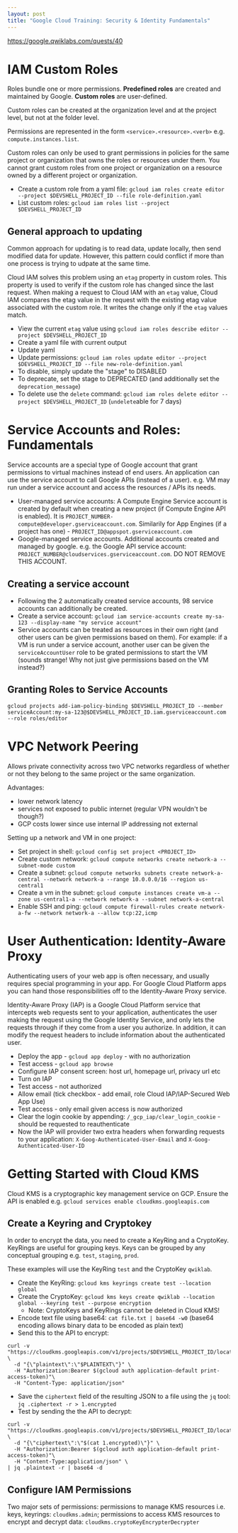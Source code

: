 ```yaml
---
layout: post
title: "Google Cloud Training: Security & Identity Fundamentals"
---
```

https://google.qwiklabs.com/quests/40

# IAM Custom Roles

Roles bundle one or more permissions. **Predefined roles** are created and maintained by Google. **Custom roles** are user-defined.

Custom roles can be created at the organization level and at the project level, but not at the folder level.

Permissions are represented in the form `<service>.<resource>.<verb>` e.g. `compute.instances.list`.

Custom roles can only be used to grant permissions in policies for the same project or organization that owns the roles or resources under them. You cannot grant custom roles from one project or organization on a resource owned by a different project or organization.

* Create a custom role from a yaml file: `gcloud iam roles create editor --project $DEVSHELL_PROJECT_ID --file role-definition.yaml`
* List custom roles: `gcloud iam roles list --project $DEVSHELL_PROJECT_ID`

## General approach to updating

Common approach for updating is to read data, update locally, then send modified data for update. However, this pattern could conflict if more than one process is trying to udpate at the same time.

Cloud IAM solves this problem using an `etag` property in custom roles. This property is used to verify if the custom role has changed since the last request. When making a request to Cloud IAM with an `etag` value, Cloud IAM compares the etag value in the request with the existing etag value associated with the custom role. It writes the change only if the `etag` values match.

* View the current `etag` value using `gcloud iam roles describe editor --project $DEVSHELL_PROJECT_ID`
* Create a yaml file with current output
* Update yaml
* Update permissions: `gcloud iam roles update editor --project $DEVSHELL_PROJECT_ID --file new-role-definition.yaml`
* To disable, simply update the "stage" to DISABLED
* To deprecate, set the stage to DEPRECATED (and additionally set the `deprecation_message`)
* To delete use the `delete` command: `gcloud iam roles delete editor --project $DEVSHELL_PROJECT_ID` (`undelete`able for 7 days)

# Service Accounts and Roles: Fundamentals

Service accounts are a special type of Google account that grant permissions to virtual machines instead of end users. An application can use the service account to call Google APIs (instead of a user). e.g. VM may run under a service account and access the resources / APIs its needs.

* User-managed service accounts: A Compute Engine Service account is created by default when creating a new project (if Compute Engine API is enabled). It is `PROJECT_NUMBER-compute@developer.gserviceaccount.com`. Similarily for App Engines (if a project has one) - `PROJECT_ID@appspot.gserviceaccount.com`
* Google-managed service accounts. Additional accounts created and managed by google. e.g. the Google API service account: `PROJECT_NUMBER@cloudservices.gserviceaccount.com`. DO NOT REMOVE THIS ACCOUNT.

## Creating a service account

* Following the 2 automatically created service accounts, 98 service accounts can additionally be created.
* Create a service account: `gcloud iam service-accounts create my-sa-123 --display-name "my service account"`
* Service accounts can be treated as resources in their own right (and other users can be given permissions based on them). For example: if a VM is run under a service account, another user can be given the `serviceAccountUser` role to be grated permissions to start the VM (sounds strange! Why not just give permissions based on the VM instead?)

## Granting Roles to Service Accounts

`gcloud projects add-iam-policy-binding $DEVSHELL_PROJECT_ID --member serviceAccount:my-sa-123@$DEVSHELL_PROJECT_ID.iam.gserviceaccount.com --role roles/editor`

# VPC Network Peering

Allows private connectivity across two VPC networks regardless of whether or not they belong to the same project or the same organization.

Advantages:

* lower network latency
* services not exposed to public internet (regular VPN wouldn't be though?)
* GCP costs lower since use internal IP addressing not external

Setting up a network and VM in one project:

* Set project in shell: `gcloud config set project <PROJECT_ID>`
* Create custom network: `gcloud compute networks create network-a --subnet-mode custom`
* Create a subnet: `gcloud compute networks subnets create network-a-central --network network-a --range 10.0.0.0/16 --region us-central1`
* Create a vm in the subnet: `gcloud compute instances create vm-a --zone us-central1-a --network network-a --subnet network-a-central`
* Enable SSH and ping: `gcloud compute firewall-rules create network-a-fw --network network-a --allow tcp:22,icmp`

# User Authentication: Identity-Aware Proxy

Authenticating users of your web app is often necessary, and usually requires special programming in your app. For Google Cloud Platform apps you can hand those responsibilities off to the Identity-Aware Proxy service.

Identity-Aware Proxy (IAP) is a Google Cloud Platform service that intercepts web requests sent to your application, authenticates the user making the request using the Google Identity Service, and only lets the requests through if they come from a user you authorize. In addition, it can modify the request headers to include information about the authenticated user.

* Deploy the app - `gcloud app deploy` - with no authorization
* Test access - `gcloud app browse`
* Configure IAP consent screen: host url, homepage url, privacy url etc
* Turn on IAP
* Test access - not authorized
* Allow email (tick checkbox - add email, role Cloud IAP/IAP-Secured Web App Use)
* Test access - only email given access is now authorized
* Clear the login cookie by appending: `/_gcp_iap/clear_login_cookie` - should be requested to reauthenticate
* Now the IAP will provider two extra headers when forwarding requests to your application: `X-Goog-Authenticated-User-Email` and `X-Goog-Authenticated-User-ID`

# Getting Started with Cloud KMS

Cloud KMS is a cryptographic key management service on GCP. Ensure the API is enabled e.g. `gcloud services enable cloudkms.googleapis.com`

## Create a Keyring and Cryptokey

In order to encrypt the data, you need to create a KeyRing and a CryptoKey. KeyRings are useful for grouping keys. Keys can be grouped by any conceptual grouping e.g. `test`, `staging`, `prod`.

These examples will use the KeyRing `test` and the CryptoKey `qwiklab`.

* Create the KeyRing: `gcloud kms keyrings create test --location global`
* Create the CryptoKey: `gcloud kms keys create qwiklab --location global --keyring test --purpose encryption`
    * Note: CryptoKeys and KeyRings cannot be deleted in Cloud KMS!
* Encode text file using base64: `cat file.txt | base64 -w0` (base64 encoding allows binary data to be encoded as plain text)
* Send this to the API to encrypt: 
```
curl -v "https://cloudkms.googleapis.com/v1/projects/$DEVSHELL_PROJECT_ID/locations/global/keyRings/$KEYRING_NAME/cryptoKeys/$CRYPTOKEY_NAME:encrypt" \
  -d "{\"plaintext\":\"$PLAINTEXT\"}" \
  -H "Authorization:Bearer $(gcloud auth application-default print-access-token)"\
  -H "Content-Type: application/json"
```
* Save the `ciphertext` field of the resulting JSON to a file using the `jq` tool: `jq .ciphertext -r > 1.encrypted`
* Test by sending the the API to decrypt:
```
curl -v "https://cloudkms.googleapis.com/v1/projects/$DEVSHELL_PROJECT_ID/locations/global/keyRings/$KEYRING_NAME/cryptoKeys/$CRYPTOKEY_NAME:decrypt" \
  -d "{\"ciphertext\":\"$(cat 1.encrypted)\"}" \
  -H "Authorization:Bearer $(gcloud auth application-default print-access-token)"\
  -H "Content-Type:application/json" \
| jq .plaintext -r | base64 -d
```

## Configure IAM Permissions

Two major sets of permissions: permissions to manage KMS resources i.e. keys, keyrings: `cloudkms.admin`; permissions to access KMS resources to encrypt and decrypt data: `cloudkms.cryptoKeyEncrypterDecrypter`



